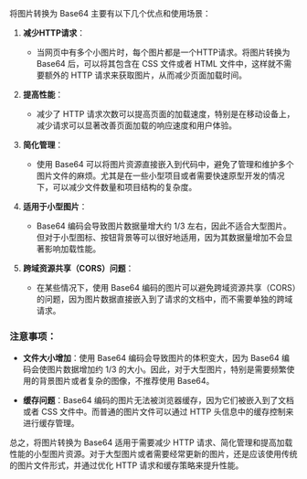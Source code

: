 将图片转换为 Base64 主要有以下几个优点和使用场景：

1. **减少HTTP请求**：
   - 当网页中有多个小图片时，每个图片都是一个HTTP请求。将图片转换为 Base64 后，可以将其包含在 CSS 文件或者 HTML 文件中，这样就不需要额外的 HTTP 请求来获取图片，从而减少页面加载时间。

2. **提高性能**：
   - 减少了 HTTP 请求次数可以提高页面的加载速度，特别是在移动设备上，减少请求可以显著改善页面加载的响应速度和用户体验。

3. **简化管理**：
   - 使用 Base64 可以将图片资源直接嵌入到代码中，避免了管理和维护多个图片文件的麻烦。尤其是在一些小型项目或者需要快速原型开发的情况下，可以减少文件数量和项目结构的复杂度。

4. **适用于小型图片**：
   - Base64 编码会导致图片数据量增大约 1/3 左右，因此不适合大型图片。但对于小型图标、按钮背景等可以很好地适用，因为其数据量增加不会显著影响加载性能。

5. **跨域资源共享（CORS）问题**：
   - 在某些情况下，使用 Base64 编码的图片可以避免跨域资源共享（CORS）的问题，因为图片数据直接嵌入到了请求的文档中，而不需要单独的跨域请求。

### 注意事项：

- **文件大小增加**：使用 Base64 编码会导致图片的体积变大，因为 Base64 编码会使图片数据增加约 1/3 的大小。因此，对于大型图片，特别是需要频繁使用的背景图片或者复杂的图像，不推荐使用 Base64。
  
- **缓存问题**：Base64 编码的图片无法被浏览器缓存，因为它们被嵌入到了文档或者 CSS 文件中。而普通的图片文件可以通过 HTTP 头信息中的缓存控制来进行缓存管理。

总之，将图片转换为 Base64 适用于需要减少 HTTP 请求、简化管理和提高加载性能的小型图片资源。对于大型图片或者需要经常更新的图片，还是应该使用传统的图片文件形式，并通过优化 HTTP 请求和缓存策略来提升性能。
